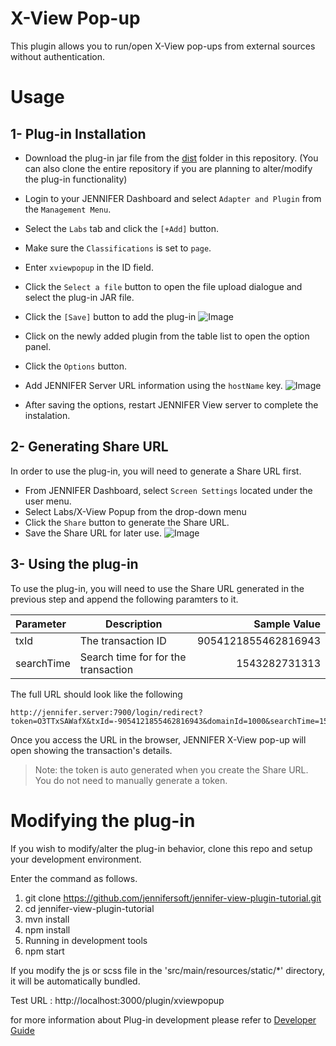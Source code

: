 # X-View Pop-up 
This plugin allows you to run/open X-View pop-ups from external sources without authentication.

# Usage
## 1- Plug-in Installation
* Download the plug-in jar file from the [dist](https://github.com/jennifersoft/jennifer-view-plugin-xviewpopup/tree/master/dist) folder in this repository. (You can also clone the entire repository if you are planning to alter/modify the plug-in functionality)
* Login to your JENNIFER Dashboard and select `Adapter and Plugin` from the `Management Menu`.
* Select the `Labs` tab and click the `[+Add]` button.
* Make sure the `Classifications` is set to `page`.
* Enter `xviewpopup` in the ID field.
* Click the `Select a file` button to open the file upload dialogue and select the plug-in JAR file.
* Click the `[Save]` button to add the plug-in
![Image](https://user-images.githubusercontent.com/3861725/49051956-429f8200-f22d-11e8-903e-f31f5e90ca71.png)

* Click on the newly added plugin from the table list to open the option panel.
* Click the `Options` button.
* Add JENNIFER Server URL information using the `hostName` key.
![Image](https://user-images.githubusercontent.com/3861725/49052185-1afce980-f22e-11e8-83bb-c37a9a19d821.png)
* After saving the options, restart JENNIFER View server to complete the instalation.

## 2- Generating Share URL
In order to use the plug-in, you will need to generate a Share URL first. 
* From JENNIFER Dashboard, select `Screen Settings` located under the user menu.
* Select Labs/X-View Popup from the drop-down menu
* Click the `Share` button to generate the Share URL.
* Save the Share URL for later use.
![Image](https://user-images.githubusercontent.com/3861725/49052531-a034ce00-f22f-11e8-9717-4bc9867da3e6.png)

## 3- Using the plug-in
To use the plug-in, you will need to use the Share URL generated in the previous step and append the following paramters to it. 

| Parameter | Description | Sample Value |
|:-------|-------|-------:|
| txId | The transaction ID  | 9054121855462816943 |
| searchTime | Search time for for the transaction | 1543282731313 |

The full URL should look like the following 
```
http://jennifer.server:7900/login/redirect?token=O3TTxSAWafX&txId=-9054121855462816943&domainId=1000&searchTime=1543282731313
```

Once you access the URL in the browser, JENNIFER X-View pop-up will open showing the transaction's details.

> Note: the token is auto generated when you create the Share URL. You do not need to manually generate a token.


# Modifying the plug-in

If you wish to modify/alter the plug-in behavior, clone this repo and setup your development environment.

Enter the command as follows.

 1. git clone https://github.com/jennifersoft/jennifer-view-plugin-tutorial.git 
 2. cd jennifer-view-plugin-tutorial
 3. mvn install
 4. npm install
 5. Running in development tools
 6. npm start
 
 If you modify the js or scss file in the 'src/main/resources/static/*' directory, it will be automatically bundled.
 
Test URL : http://localhost:3000/plugin/xviewpopup


for more information about Plug-in development please refer to [Developer Guide](https://github.com/jennifersoft/jennifer-view-plugin-tutorial)